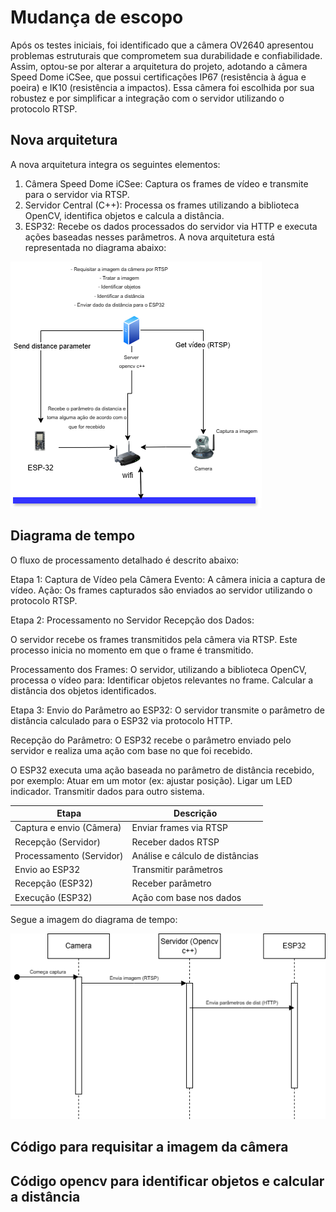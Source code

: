 
  <h1> Mudança de escopo </h1>
  <p>Após os testes iniciais, foi identificado que a câmera OV2640 apresentou problemas estruturais que comprometem sua durabilidade e confiabilidade. Assim, optou-se por alterar a arquitetura do projeto, adotando a câmera Speed Dome iCSee, que possui certificações IP67 (resistência à água e poeira) e IK10 (resistência a impactos). Essa câmera foi escolhida por sua robustez e por simplificar a integração com o servidor utilizando o protocolo RTSP.</p>
  <h2>Nova arquitetura</h2>
  <p>A nova arquitetura integra os seguintes elementos:

1. Câmera Speed Dome iCSee: Captura os frames de vídeo e transmite para o servidor via RTSP.
2. Servidor Central (C++): Processa os frames utilizando a biblioteca OpenCV, identifica objetos e calcula a distância.
3. ESP32: Recebe os dados processados do servidor via HTTP e executa ações baseadas nesses parâmetros.
A nova arquitetura está representada no diagrama abaixo:

</p>
  <img src= "pi3arquitetura-diagram.drawio2.png" alt = "aruitetura">
  <h2>Diagrama de tempo</h2>

  <p>O fluxo de processamento detalhado é descrito abaixo:

Etapa 1: Captura de Vídeo pela Câmera
Evento: A câmera inicia a captura de vídeo.
Ação: Os frames capturados são enviados ao servidor utilizando o protocolo RTSP.


Etapa 2: Processamento no Servidor
Recepção dos Dados:

O servidor recebe os frames transmitidos pela câmera via RTSP.
Este processo inicia no momento em que o frame é transmitido.

Processamento dos Frames: 
O servidor, utilizando a biblioteca OpenCV, processa o vídeo para:
Identificar objetos relevantes no frame.
Calcular a distância dos objetos identificados.

Etapa 3: Envio do Parâmetro ao ESP32: 
O servidor transmite o parâmetro de distância calculado para o ESP32 via protocolo HTTP.

Recepção do Parâmetro:
O ESP32 recebe o parâmetro enviado pelo servidor e realiza uma ação com base no que foi recebido.


O ESP32 executa uma ação baseada no parâmetro de distância recebido, por exemplo:
Atuar em um motor (ex: ajustar posição).
Ligar um LED indicador.
Transmitir dados para outro sistema.

 <table>
        <thead>
            <tr>
                <th>Etapa</th>
                <th>Descrição</th>
            </tr>
        </thead>
        <tbody>
            <tr>
                <td>Captura e envio (Câmera)</td>
                <td>Enviar frames via RTSP</td>
            </tr>
            <tr>
                <td>Recepção (Servidor)</td>
                <td>Receber dados RTSP</td>
            </tr>
            <tr>
                <td>Processamento (Servidor)</td>
                <td>Análise e cálculo de distâncias</td>
            </tr>
            <tr>
                <td>Envio ao ESP32</td>
                <td>Transmitir parâmetros</td>
            </tr>
            <tr>
                <td>Recepção (ESP32)</td>
                <td>Receber parâmetro</td>
            </tr>
            <tr>
                <td>Execução (ESP32)</td>
                <td>Ação com base nos dados</td>
            </tr>
        </tbody>
    </table>

Segue a imagem do diagrama de tempo:</p>

  <img src = "imagens/diagrama-tempo-pi3.drawio.png" alt = "Diagrama de tempo">

  <h2>Código para requisitar a imagem da câmera</h2>
  <p></p>
  <h2>Código opencv para identificar objetos e calcular a distância</h2>
